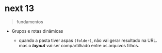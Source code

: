 # next 13

> fundamentos

- Grupos e rotas dinâmicas

  - quando a pasta tiver aspas `(folder)`, não vai gerar resultado na URL.
  mas o ***layout*** vai ser compartilhado entre os arquivos filhos.

